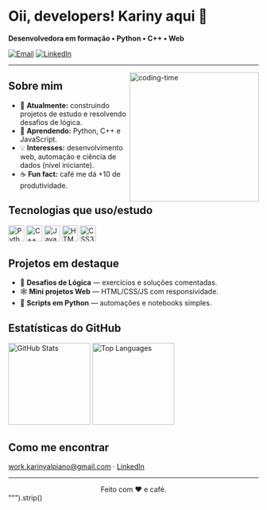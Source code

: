 # Oii, developers! Kariny aqui 👋

**Desenvolvedora em formação • Python • C++ • Web**

[![Email](https://img.shields.io/badge/Email-work.karinyalpiano%40gmail.com-informational?logo=gmail)](mailto:work.karinyalpiano@gmail.com)
[![LinkedIn](https://img.shields.io/badge/LinkedIn-Kariny%20Alpiano-blue?logo=linkedin)](https://www.linkedin.com/in/kariny-alpiano-ab0b18146/)

</div>

---

<img align="right" width="260" alt="coding-time" src="https://user-images.githubusercontent.com/74038190/219923809-b86dc415-a0c2-4a38-bc88-ad6cf06395a8.gif"/>

## Sobre mim
- 🔭 **Atualmente:** construindo projetos de estudo e resolvendo desafios de lógica.
- 🌱 **Aprendendo:** Python, C++ e JavaScript.
- 💡 **Interesses:** desenvolvimento web, automação e ciência de dados (nível iniciante).
- ☕ **Fun fact:** café me dá +10 de produtividade.

## Tecnologias que uso/estudo
<p>
  <img alt="Python" title="Python" height="32" src="https://cdn.jsdelivr.net/gh/devicons/devicon/icons/python/python-original.svg"/>
  <img alt="C++" title="C++" height="32" src="https://cdn.jsdelivr.net/gh/devicons/devicon/icons/cplusplus/cplusplus-original.svg"/>
  <img alt="JavaScript" title="JavaScript" height="32" src="https://cdn.jsdelivr.net/gh/devicons/devicon/icons/javascript/javascript-original.svg"/>
  <img alt="HTML5" title="HTML5" height="32" src="https://cdn.jsdelivr.net/gh/devicons/devicon/icons/html5/html5-original.svg"/>
  <img alt="CSS3" title="CSS3" height="32" src="https://cdn.jsdelivr.net/gh/devicons/devicon/icons/css3/css3-original.svg"/>
</p>

## Projetos em destaque
- 🧩 **Desafios de Lógica** — exercícios e soluções comentadas.
- 🕸️ **Mini projetos Web** — HTML/CSS/JS com responsividade.
- 🐍 **Scripts em Python** — automações e notebooks simples.

## Estatísticas do GitHub
<p>
  <img height="165" alt="GitHub Stats" src="https://github-readme-stats.vercel.app/api?username=Karinyalpiano&show_icons=true&theme=tokyonight&include_all_commits=true&count_private=true"/>
  <img height="165" alt="Top Languages" src="https://github-readme-stats.vercel.app/api/top-langs/?username=Karinyalpiano&layout=compact&langs_count=8&theme=tokyonight"/>
</p>

## Como me encontrar
<p>
  <a href="mailto:work.karinyalpiano@gmail.com">work.karinyalpiano@gmail.com</a> ·
  <a href="https://www.linkedin.com/in/kariny-alpiano-ab0b18146/">LinkedIn</a>
</p>

---

<div align="center">
Feito com ❤️ e café.
</div>
""").strip()

